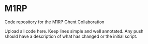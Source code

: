 # M1RP
Code repository for the M1RP Ghent Collaboration

Upload all code here. Keep lines simple and well annotated. Any push should have a description of what has changed or the initial script. 

